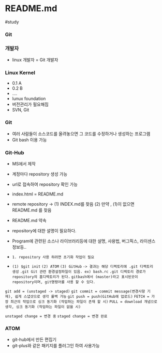 # README.md

#study

### Git

### 개발자
- linux 개발자 = Git 개발자

### Linux Kernel
- 0.1 A
- 0.2 B
- ....
- lunux foundation
- 버전관리가 필요해짐
- SVN, Git

### Git
- 여러 사람들이 소스코드를 올려놓으면 그 코드를 수정하거나 생성하는 프로그램
- Git bash 이용 가능

### Git-Hub
- MS에서 제작
- 계정마다 repository 생성 가능
- url로 접속하여 repository 확인 가능

- index.html = README.md
- remote repository -> (1) INDEX.md를 찾음
(2) 만약 , (1)이 없으면 README.md 를 찾음

- README.md 약속
- repository에 대한 설명이 필요하다.
- Program에 관련된 소스나 라이브러리등에 대한 설명, 사용법, 버그픽스, 라이센스정보등..
- `1. repository 사용 하려면 초기화 작업이 필요`
- `(1) $git init`
`(2) ATOM`
`(3) GitHub`
`-> 결과는 해당 디렉토리에 .git 디렉토리 생성`
`.git Git 관련 환경설정파일이 있음. ex) bash.rc`
`.git 디렉토리 경로가 repository의 홈디렉토리가 된다.`
`gitbash에서 (master)라고 표시된곳이 repository이며, git명령어를 사용 할 수 있다.`

`git add = (unstaged -> staged)`
`git commit = commit message(변경사항 기재), 쉽게 스냅샷으로 생각 롤백 가능`
`git push = push(GitHub에 업로드)`
`FETCH = 가장 최근의 작업으로 싱크 동기화 (작업하는 파일이 존재 할 시)`
`PULL = download 개념으로 생각, 싱크 동기화 (작업하는 파일이 없을 시)`

`unstaged change = 변경 중`
`staged change = 변경 완료`

### ATOM
- git-hub에서 만든 편집기
- git-plus와 같은 패키지를 플러그인 하여 사용가능
